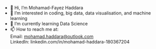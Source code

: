 - 👋 Hi, I’m Mohamad-Fayez Haddara
- 👀 I’m interested in coding, big data, data visualisation, and machine learning
- 🌱 I’m currently learning Data Science
- 📫 How to reach me at:<br>
  Email: mohamad.haddara@outlook.com <br>
  LinkedIn: linkedin.com/in/mohamad-haddara-180367204

<!---
Mohamad-Haddara/Mohamad-Haddara is a ✨ special ✨ repository because its `README.md` (this file) appears on your GitHub profile.
You can click the Preview link to take a look at your changes.
--->
